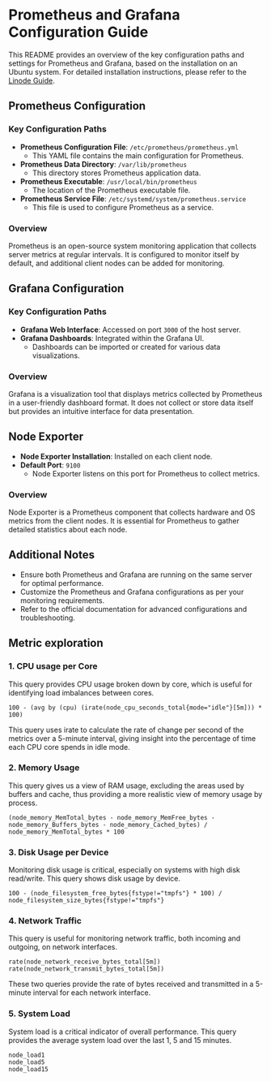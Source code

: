 # Prometheus and Grafana Configuration Guide

This README provides an overview of the key configuration paths and settings for Prometheus and Grafana, based on the installation on an Ubuntu system. For detailed installation instructions, please refer to the [Linode Guide](https://www.linode.com/docs/guides/how-to-install-prometheus-and-grafana-on-ubuntu/).

## Prometheus Configuration

### Key Configuration Paths

- **Prometheus Configuration File**: `/etc/prometheus/prometheus.yml`
  - This YAML file contains the main configuration for Prometheus.
- **Prometheus Data Directory**: `/var/lib/prometheus`
  - This directory stores Prometheus application data.
- **Prometheus Executable**: `/usr/local/bin/prometheus`
  - The location of the Prometheus executable file.
- **Prometheus Service File**: `/etc/systemd/system/prometheus.service`
  - This file is used to configure Prometheus as a service.

### Overview

Prometheus is an open-source system monitoring application that collects server metrics at regular intervals. It is configured to monitor itself by default, and additional client nodes can be added for monitoring.

## Grafana Configuration

### Key Configuration Paths

- **Grafana Web Interface**: Accessed on port `3000` of the host server.
- **Grafana Dashboards**: Integrated within the Grafana UI.
  - Dashboards can be imported or created for various data visualizations.

### Overview

Grafana is a visualization tool that displays metrics collected by Prometheus in a user-friendly dashboard format. It does not collect or store data itself but provides an intuitive interface for data presentation.

## Node Exporter

- **Node Exporter Installation**: Installed on each client node.
- **Default Port**: `9100`
  - Node Exporter listens on this port for Prometheus to collect metrics.

### Overview

Node Exporter is a Prometheus component that collects hardware and OS metrics from the client nodes. It is essential for Prometheus to gather detailed statistics about each node.

## Additional Notes

- Ensure both Prometheus and Grafana are running on the same server for optimal performance.
- Customize the Prometheus and Grafana configurations as per your monitoring requirements.
- Refer to the official documentation for advanced configurations and troubleshooting.

## Metric exploration

### 1. CPU usage per Core

This query provides CPU usage broken down by core, which is useful for identifying load imbalances between cores.

```promql
100 - (avg by (cpu) (irate(node_cpu_seconds_total{mode="idle"}[5m])) * 100)
```

This query uses irate to calculate the rate of change per second of the metrics over a 5-minute interval, giving insight into the percentage of time each CPU core spends in idle mode.

### 2. Memory Usage
This query gives us a view of RAM usage, excluding the areas used by buffers and cache, thus providing a more realistic view of memory usage by process.

```promql
(node_memory_MemTotal_bytes - node_memory_MemFree_bytes - node_memory_Buffers_bytes - node_memory_Cached_bytes) / node_memory_MemTotal_bytes * 100
```

### 3. Disk Usage per Device
Monitoring disk usage is critical, especially on systems with high disk read/write. This query shows disk usage by device.

```promql
100 - (node_filesystem_free_bytes{fstype!="tmpfs"} * 100) / node_filesystem_size_bytes{fstype!="tmpfs"}
```

### 4. Network Traffic

This query is useful for monitoring network traffic, both incoming and outgoing, on network interfaces.

```promql
rate(node_network_receive_bytes_total[5m])
rate(node_network_transmit_bytes_total[5m])
```

These two queries provide the rate of bytes received and transmitted in a 5-minute interval for each network interface.

### 5. System Load
System load is a critical indicator of overall performance. This query provides the average system load over the last 1, 5 and 15 minutes.

```promql
node_load1
node_load5
node_load15
```

